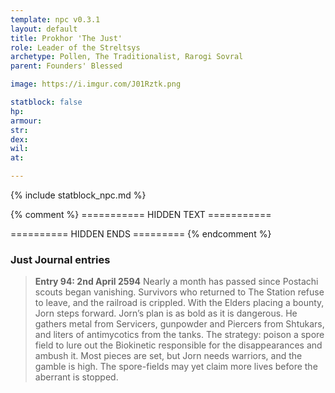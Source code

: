 ```yaml
---
template: npc v0.3.1
layout: default
title: Prokhor 'The Just'
role: Leader of the Streltsys
archetype: Pollen, The Traditionalist, Rarogi Sovral
parent: Founders' Blessed

image: https://i.imgur.com/J01Rztk.png

statblock: false
hp: 
armour: 
str: 
dex: 
wil: 
at: 

---
```


{% include statblock_npc.md %}

{% comment %} =========== HIDDEN TEXT ===========

========== HIDDEN ENDS ========= {% endcomment %}

### Just Journal entries

> **Entry 94: 2nd April 2594** Nearly a month has passed since Postachi scouts began vanishing. Survivors who returned to The Station refuse to leave, and the railroad is crippled. With the Elders placing a bounty, Jorn steps forward. Jorn’s plan is as bold as it is dangerous. He gathers metal from Servicers, gunpowder and Piercers from Shtukars, and liters of antimycotics from the tanks. The strategy: poison a spore field to lure out the Biokinetic responsible for the disappearances and ambush it. Most pieces are set, but Jorn needs warriors, and the gamble is high. The spore-fields may yet claim more lives before the aberrant is stopped.
